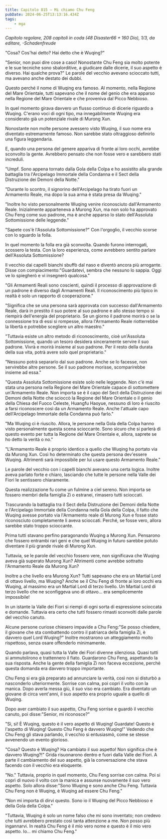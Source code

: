 ```yaml
---
title: Capitolo 815 – Mi chiamo Chu Feng
pubDate: 2024-06-25T13:13:16.434Z
tags:
    - mga
---
```



<em>Capitolo regolare,
208 capitoli in coda (48 Disaster66 + 160 Dio), 1/3,
da editare,
-Schadenfreude</em>


"Cosa? Cos'hai detto? Hai detto che è Wuqing?"


"Senior, non puoi dire cose a caso! Nonostante Chu Feng sia molto potente e le sue tecniche sono sbalorditive, a giudicare dalle dicerie, il suo aspetto è diverso. Hai qualche prova?" Le parole del vecchio avevano scioccato tutti, ma avevano anche destato dei dubbi.


Questo perché il nome di Wuqing era famoso. Al momento, nella Regione del Mare Orientale, tutti sapevano che il nome del genio che era apparso nella Regione del Mare Orientale e che proveniva dal Picco Nebbioso.


In quel momento girava davvero un flusso continuo di dicerie riguardo a Wuqing. C'erano voci di ogni tipo, ma innegabilmente Wuqing era considerato già un potenziale rivale di Murong Xun.


Nonostante non molte persone avessero visto Wuqing, il suo nome era diventato estremamente famoso. Non sarebbe stato oltraggioso definirlo una figura leggendaria.


E, quando una persona del genere appariva di fronte ai loro occhi, avrebbe sconvolto la gente. Avrebbero pensato che non fosse vero e sarebbero stati increduli.


"Umpf. Sono appena tornato dalla Gola della Colpa e ho assistito alla grande battaglia tra l'Arcipelago Immortale della Condanna e il Sect della Distruzione dei Demoni della Notte."


"Durante lo scontro, il signorino dell'Arcipelago ha tirato fuori un Armamento Reale, ma dopo la sua arma è stata presa da Wuqing."


"Inoltre ho visto personalmente Wuqing venire riconosciuto dall'Armamento Reale. Inizialmente apparteneva a Murong Xun, ma non solo ha approvato Chu Feng come suo padrone, ma è anche apparso lo stato dell'Assoluta Sottomissione delle leggende."


"Sapete cos'è l'Assoluta Sottomissione?" Con l'orgoglio, il vecchio scorse con lo sguardo la folla.


In quel momento la folla era già sconvolta. Quando furono interrogati, scossero la testa. Con la loro esperienza, come avrebbero sentito parlare dell'Assoluta Sottomissione?


Il vecchio dai capelli bianchi sbuffò dal naso e diventò ancora più arrogante. Disse con compiacimento:"Guardatevi, sembra che nessuno lo sappia. Oggi ve lo spiegherò e vi insegnerò qualcosa."


"Gli Armamenti Reali sono coscienti, quindi il processo di approvazione di un padrone è diverso dagli Armamenti Reali. Il riconoscimento più tipico in realtà è solo un rapporto di cooperazione."


"Significa che se una persona sarà approvata con successo dall'Armamento Reale, darà in prestito il suo potere al suo padrone e allo stesso tempo si riempirà dell'energia del proprietario. Se un giorno il padrone morirà o se la connessione tra di essi si rompesse, allora l'Armamento Reale riotterrebbe la libertà e potrebbe scegliere un altro maestro."


"Tuttavia esiste un altro metodo di riconoscimento, cioè un'Assoluta Sottomissione, quando un tesoro desidera sinceramente servire il suo padrone. Vivrà e morirà insieme al suo padrone. Per il resto della durata della sua vita, potrà avere solo quel proprietario."


"Nessuno potrà separarlo dal suo padrone. Anche se lo facesse, non servirebbe altre persone. Se il suo padrone morisse, scomparirebbe insieme ad essa."


"Questa Assoluta Sottomissione esiste solo nelle leggende. Non c'è mai stata una persona nella Regione del Mare Orientale capace di sottomettere un'Armamento Reale. Non importa se è il capo del Sect della Distruzione dei Demoni della Notte che scioccò la Regione del Mare Orientale o il genio della Chiesa del Fuoco Celeste, Huangfu Haoyue, nessuno di loro è riuscito a farsi riconoscere così da un Armamento Reale. Anche l'attuale capo dell'Arcipelago Immortale della Condanna può farlo."


"Ma Wuqing ci è riuscito. Allora, le persone nella Gola della Colpa hanno visto personalmente questa scena scioccante. Sono sicuro che si parlerà di questo evento per tutta la Regione del Mare Orientale e, allora, saprete se ho detto la verità o no."


"L'Armamento Reale è proprio identico a quello che Wuqing ha portato via da Murong Xun. Così ho determinato che questa persona dev'essere Wuqing. Altrimenti sarà impossibile per lui usare questo Armamento Reale."


Le parole del vecchio con i capelli bianchi avevano una certa logica. Inoltre aveva parlato forte e chiaro, lasciando che tutte le persone nella Valle dei Fiori le sentissero chiaramente.


Questa realizzazione fu come un fulmine a ciel sereno. Non importa se fossero membri della famiglia Zi o estranei, rimasero tutti scioccati.


Trascurando la battaglia tra il Sect della Distruzione dei Demoni della Notte e l'Arcipelago Immortale della Condanna nella Gola della Colpa, il fatto che Wuqing avesse portato via l'Armamento reale di Murong Xun e fosse stato riconosciuto completamente li aveva scioccati. Perché, se fosse vero, allora sarebbe stato troppo scioccante.


Prima tutti stavano perfino paragonando Wuqing a Murong Xun. Pensarono che fossero entrambi rari geni e che quel Wuqing in futuro sarebbe potuto diventare il più grande rivale di Murong Xun.


Tuttavia, se le parole del vecchio fossero vere, non significava che Wuqing aveva già superato Murong Xun? Altrimenti come avrebbe sottratto l'Armamento Reale da Murong Xun?


Inoltre a che livello era Murong Xun? Tutti sapevano che era un Martial Lord di ottavo livello, ma Wuqing? Anche se il Chu Feng di fronte ai loro occhi era Wuqing, al massimo era un Martial Lord di terzo livello. Un Martial Lord di terzo livello che ne sconfiggeva uno di ottavo... era semplicemente impossibile!


In un istante la Valle dei Fiori si riempì di ogni sorta di espressione scioccata e domande. Tuttavia era certo che tutti fossero rimasti sconvolti dalle parole del vecchio canuto.


Alcune persone curiose chiesero impavide a Chu Feng:"Se posso chiedere, il giovane che sta combattendo contro il patriarca della famiglia Zi, è davvero quel Lord Wuqing?" Inoltre mostrarono un atteggiamento molto rispettoso, senza osare offenderlo minimamente.


Quando parlava, quasi tutta la Valle dei Fiori divenne silenziosa. Quasi tutti si ammutolirono e trattennero il fiato. Guardarono Chu Feng, aspettando la sua risposta. Anche la gente della famiglia Zi non faceva eccezione, perché questa domanda era davvero troppo importante.


Chu Feng si era già preparato ad annunciare la verità, così non si disturbò a nasconderlo ulteriormente. Sorrise con calma, poi coprì il volto con la manica. Dopo averla messa giù, il suo viso era cambiato. Era diventato un giovane di circa vent'anni, il suo aspetto era proprio uguale a quello di Wuqing.


Dopo aver cambiato il suo aspetto, Chu Feng sorrise e guardò il vecchio canuto, poi disse:"Senior, mi riconosce?"


"Sì, sì! È Wuqing, questo è il vero aspetto di Wuqing! Guardate! Questo è l'aspetto di Wuqing! Questo Chu Feng è davvero Wuqing!" Vedendo che Chu Feng gli stava parlando, il vecchio si entusiasmò, come se stesse avvenendo un evento glorioso.


"Cosa? Questo è Wuqing? Ha cambiato il suo aspetto! Non significa che è davvero Wuqing?!" Grida risuonarono dentro e fuori dalla Valle dei Fiori. A parte il cambiamento del suo aspetto, già la conversazione che stava facendo con il vecchio era eloquente.


"No." Tuttavia, proprio in quel momento, Chu Feng sorrise con calma. Poi si coprì di nuovo il volto con la manica e assunse nuovamente il suo vero aspetto. Solo allora disse:"Sono Wuqing e sono anche Chu Feng. Tuttavia Chu Feng non è Wuqing, è Wuqing ad essere Chu Feng."


"Non mi importa di dirvi questo. Sono io il Wuqing del Picco Nebbioso e della Gola della Colpa."


"Tuttavia, Wuqing è solo un nome falso che mi sono inventato; non credevo che tutti avrebbero prestato così tanta attenzione a me. Non posso più ingannarvi. In realtà Chu Feng è il mio vero nome e questo è il mio vero aspetto. Io... mi chiamo Chu Feng."
                                


                                



